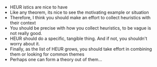 * HEUR istics are nice to have
* Like any theorem, its  nice to see the motivating example or situation
* Therefore,  I think you should make an effort to collect heuristics with their context
* You should be precise with how you collect heuristics, to be vague is not really good.
* HEUR should do a specific, tangible thing. And if not, you shouldn't worry about it.
* Finally, as the list of HEUR grows, you should take effort in combining them or looking for common themes
* Perhaps one can form a theory out of them...
